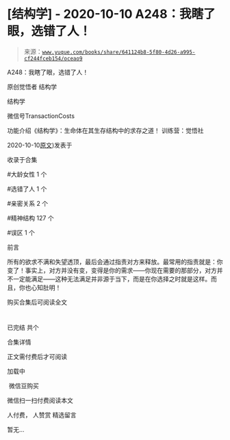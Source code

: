 # [结构学] - 2020-10-10 A248：我瞎了眼，选错了人！

> 来源：[`www.yuque.com/books/share/641124b8-5f80-4d26-a995-cf244fceb154/oceao9`](https://www.yuque.com/books/share/641124b8-5f80-4d26-a995-cf244fceb154/oceao9)



A248：我瞎了眼，选错了人！ 

原创觉悟者 结构学 

结构学 

微信号TransactionCosts 

功能介绍《结构学》：生命体在其生存结构中的求存之道！ 训练营：觉悟社 

2020-10-10[原文](https://mp.weixin.qq.com/s?__biz=MzIzMDYwOTM0Mg==&mid=2247484600&idx=1&sn=b3d7510081d427830b8f45fa33c7cbab&chksm=e8b19c69dfc6157fee4dd589d94bc2c5171620a12f64cf7d264afe0b7f7daead4882853d54f1#rd))发表于 

收录于合集 

#大龄女性 1 个 

#选错了人 1 个 

#亲密关系 2 个 

#精神结构 127 个 

#误区 1 个 

前言 

所有的欲求不满和失望透顶，最后会通过指责对方来释放。最常用的指责就是：你变了！事实上，对方并没有变，变得是你的需求——你现在需要的那部分，对方并不一定能满足——这种无法满足并非源于当下，而是在你选择之时就是这样。而且，你也心知肚明！ 

购买合集后可阅读全文 

# 

已完结 共个 

合集详情 

正文需付费后才可阅读 

加载中 

 微信豆购买 

微信扫一扫付费阅读本文 

人付费， 人赞赏 <ne-h3 id="U4xoT" data-lake-id="U4xoT"><ne-heading-ext><ne-heading-anchor></ne-heading-anchor><ne-heading-fold></ne-heading-fold></ne-heading-ext><ne-heading-content>精选留言</ne-heading-content></ne-h3> 

暂无...